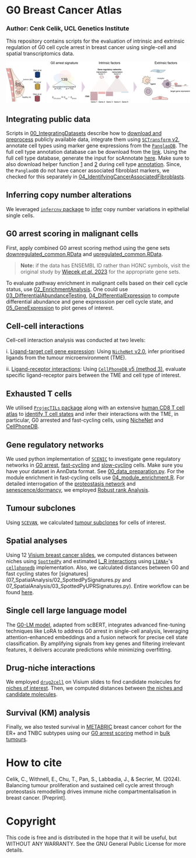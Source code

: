 # G0 Breast Cancer Atlas 

### Author: Cenk Celik, UCL Genetics Institute
This repository contains scripts for the evaluation of intrinsic and extrinsic regulation of G0 cell cycle arrest in breast cancer using single-cell and spatial transcriptomics data.

![Graphical abstract](img/graphical_abstract.jpg)

## Integrating public data

Scripts in [00_IntegratingDatasets](00_IntegratingDatasets) describe how to [download and preprocess](00_IntegratingDatasets/01_CreateObjectsFromPublicData.R) publicly available data, integrate them using [`SCTransform` v2](00_IntegratingDatasets/02_IntegrateDatasetswithSCTransform.R), annotate cell types using marker gene expressions from the [`PanglaoDB`](https://panglaodb.se). The full cell type annotation database can be download from the [link](https://panglaodb.se/markers/PanglaoDB_markers_27_Mar_2020.tsv.gz). Using the full cell type database, generate the input for scAnnotate [here](00_IntegratingDatasets/03_a_CreateAnnotationDatabase.R). Make sure to also download helper function [1](00_IntegratingDatasets/03_a1_gene_sets_prepare.r) and [2](00_IntegratingDatasets/03_a1_gene_sets_prepare.R) during cell type [annotation](00_IntegratingDatasets/03_b_AnnotateIntegratedDataset.R). Since, the `PanglaoDB` do not have cancer associated fibroblast markers, we checked for this separately in [04_IdentifyingCancerAssociatedFibroblasts](00_IntegratingDatasets/04_IdentifyingCancerAssociatedFibroblasts.R).

## Inferring copy number alterations

We leveraged [`infercnv` package](https://github.com/broadinstitute/infercnv) to [infer](01_InferCNV/01_InferCopyNumberVariations.R) copy number variations in epithelial single cells.

## G0 arrest scoring in malignant cells

First, apply combined G0 arrest scoring method using the gene sets [downregulated_common.RData](02_G0arrestInMalignantCells/data/downregulated_common.RData) and [upregulated_common.RData](02_G0arrestInMalignantCells/data/upregulated_common.RData).
> **Note:** if the data has ENSEMBL ID rather than HGNC symbols, visit the original study by [Wiecek *et al.* 2023](https://github.com/secrierlab/CancerG0Arrest) for the appropriate gene sets.

To evaluate pathway enrichment in malignant cells based on their cell cycle status, use [02_EnrichmentAnalysis](02_G0arrestInMalignantCells/02_EnrichmentAnalysis.R). One could use [03_DifferentialAbundanceTesting](02_G0arrestInMalignantCells/03_DifferentialAbundanceTesting.R), [04_DifferentialExpression](02_G0arrestInMalignantCells/04_DifferentialExpression.R) to compute differential abundance and gene expresssion per cell cycle state, and [05_GeneExpression](02_G0arrestInMalignantCells/05_GeneExpression.R) to plot genes of interest.

## Cell-cell interactions

Cell-cell interaction analysis was conducted at two levels:

i. [Ligand-target cell gene expression](03_CellCellInteractions/01_NicheNetAnalysis.R): Using [`NicheNet` v2.0](https://github.com/saeyslab/nichenetr/tree/master), infer prioritised ligands from the tumour microenvironment (TME).

ii. [Ligand-receptor interactions](03_CellCellInteractions/02_CellPhoneDBanalysis.py): Using [`CellPhoneDB` v5 (method 3)](https://cellphonedb.readthedocs.io/en/latest/), evaluate specific ligand-receptor pairs between the TME and cell type of interest.

## Exhausted T cells

We utilised [`ProjecTILs` package](https://github.com/carmonalab/ProjecTILs) along with an extensive [human CD8 T cell atlas](https://doi.org/10.6084/m9.figshare.23608308) to [identify T cell states](04_InvestigatingCD8TcellExhaustion/01_CD8TcellExhaustion.R[) and infer their interactions with the TME, in particular, G0 arrested and fast-cycling cells, using [NicheNet](04_InvestigatingCD8TcellExhaustion/02_CellCellInteractionsInCD8Tcells.R) and [CellPhoneDB](04_InvestigatingCD8TcellExhaustion/03_TexCellPhoneDB.py).

## Gene regulatory networks

We used python implementation of [`SCENIC`](https://pyscenic.readthedocs.io/en/latest/) to investigate gene regulatory networks in [G0 arrest](05_GeneRegulatoryNetworks/01_G0_arrested_gene_regulatory_networks.py), [fast-cycling](05_GeneRegulatoryNetworks/02_Fast_cycling_gene_regulatory_networks.py) and [slow-cycling](05_GeneRegulatoryNetworks/03_Slow_cycling_gene_regulatory_networks.py) cells. Make sure you have your dataset in AnnData format. See [00_data_preparation.py](05_GeneRegulatoryNetworks/00_data_preparation.py). For the module enrichment in fast-cycling cells use [04_module_enrichment.R](05_GeneRegulatoryNetworks/04_module_enrichment.R). For detailed interrogation of the [proteostasis network](05_GeneRegulatoryNetworks/05_robust_rank_analysis_gsea.R) and [senescence/dormancy](05_GeneRegulatoryNetworks/06_senescence_dormancy_density.R), we employed [Robust rank Analysis](https://github.com/chuiqin/irGSEA).

## Tumour subclones

Using [`SCEVAN`](https://github.com/AntonioDeFalco/SCEVAN), we calculated [tumour subclones](06_TumourClones/01_TumourClones.R) for cells of interest.

## Spatial analyses

Using 12 [Visium breast cancer slides](https://zenodo.org/records/10371890), we computed distances between niches using [`SpottedPy`](https://github.com/secrierlab/SpottedPy/tree/main) and estimated [L_R interactions](07_SpatialAnalysis/04_SpatialCellPhoneDB.py) using [`LIANA+`](https://liana-py.readthedocs.io/en/latest/)'s [`cellphonedb`](https://cellphonedb.readthedocs.io/en/latest/) implementation. Also, we calculated distances between G0 and fast cycling states for [signatures](07_SpatialAnalysis/02_SpottedPySignatures.py and 07_SpatialAnalysis/03_SpottedPyUPRSignatures.py). Entire workflow can be found [here](07_SpatialAnalysis/).

## Single cell large language model

The [G0-LM model](https://github.com/secrierlab/G0-LM), adapted from scBERT, integrates advanced fine-tuning techniques like LoRA to address G0 arrest in single-cell analysis, leveraging attention-enhanced embeddings and a fusion network for precise cell state classification. By amplifying signals from key genes and filtering irrelevant features, it delivers accurate predictions while minimizing overfitting.

## Drug-niche interactions

We employed [`drug2cell`](https://drug2cell.readthedocs.io) on Visium slides to find candidate molecules for [niches of interest](09_DrugNicheInteractions/01_DrugNichePredictions.py). Then, we computed distances between [the niches and candidate molecules](09_DrugNicheInteractions/02_DrugNicheSpottedPyAnalysis.py).

## Survival (KM) analysis

Finally, we also tested survival in [METABRIC](https://www.cbioportal.org/study/summary?id=brca_metabric) breast cancer cohort for the ER+ and TNBC subtypes using our [G0 arrest scoring](https://github.com/secrierlab/CancerG0Arrest) method in [bulk tumours](10_SurvivalAnalysis/01_METABRIC_survival_test_adjusted_curves.R).

# How to cite

Celik, C., Withnell, E., Chu, T., Pan, S., Labbadia, J., & Secrier, M. (2024). Balancing tumour proliferation and sustained cell cycle arrest through proteostasis remodelling drives immune niche compartmentalisation in breast cancer. [Preprint].

# Copyright
This code is free and is distributed in the hope that it will be useful, but WITHOUT ANY WARRANTY. See the GNU General Public License for more details.
